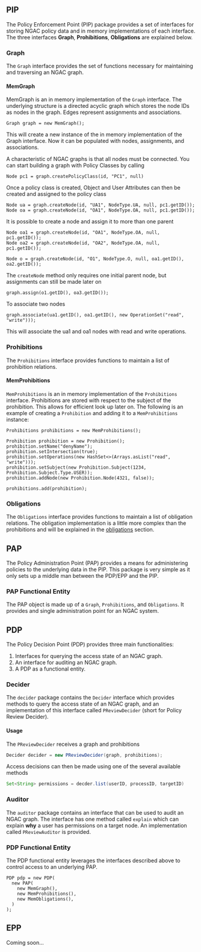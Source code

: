 ## PIP
The Policy Enforcement Point (PIP) package provides a set of interfaces for storing NGAC policy data and in memory implementations of each interface. The three interfaces **Graph**, **Prohibitions**, **Obligations** are explained below.

### Graph
The `Graph` interface provides the set of functions necessary for maintaining and traversing an NGAC graph.

#### MemGraph
MemGraph is an in memory implementation of the `Graph` interface. The underlying structure is a directed acyclic graph which stores the node IDs as nodes in the graph.  Edges represent assignments and associations.

```
Graph graph = new MemGraph();
```
This will create a new instance of the in memory implementation of the Graph interface. Now it can be populated with
nodes, assignments, and associations.

A characteristic of NGAC graphs is that all nodes must be connected.  You can start building a graph with Policy Classes by calling
```
Node pc1 = graph.createPolicyClass(id, "PC1", null)
```

Once a policy class is created, Object and User Attributes can then be created and assigned to the policy class
```
Node ua = graph.createNode(id, "UA1", NodeType.UA, null, pc1.getID());
Node oa = graph.createNode(id, "OA1", NodeType.OA, null, pc1.getID());
```

It is possible to create a node and assign it to more than one parent
```
Node oa1 = graph.createNode(id, "OA1", NodeType.OA, null, pc1.getID());
Node oa2 = graph.createNode(id, "OA2", NodeType.OA, null, pc1.getID());

Node o = graph.createNode(id, "O1", NodeType.O, null, oa1.getID(), oa2.getID());
```

The `createNode` method only requires one initial parent node, but assignments can still be made later on
```
graph.assign(o1.getID(), oa3.getID());
```

To associate two nodes
```
graph.associate(ua1.getID(), oa1.getID(), new OperationSet("read", "write")));
```
This will associate the ua1 and oa1 nodes with read and write operations.

### Prohibitions
The `Prohibitions` interface provides functions to maintain a list of prohibition relations.

#### MemProhibitions
`MemProhibitions` is an in memory implementation of the `Prohibitions` interface. Prohibitions are stored with respect to the subject of the prohibition.
 This allows for efficient look up later on. The following is an example of creating a `Prohibition` and adding it to a `MemProhibitions` instance:
```
Prohibitions prohibitions = new MemProhibitions();

Prohibition prohibition = new Prohibition();
prohibition.setName("denyName");
prohibition.setIntersection(true);
prohibition.setOperations(new HashSet<>(Arrays.asList("read", "write")));
prohibition.setSubject(new Prohibition.Subject(1234, Prohibition.Subject.Type.USER));
prohibition.addNode(new Prohibition.Node(4321, false));

prohibitions.add(prohibition);
```

### Obligations
The `Obligations` interface provides functions to maintain a list of obligation relations. The obligation implementation is a little more complex than the prohibitions and will be explained in the [obligations](/obligations) section.

## PAP
The Policy Administration Point (PAP) provides a means for administering policies to the underlying data in the PIP.  This package is very simple as it only sets up a middle man between the PDP/EPP and the PIP.

### PAP Functional Entity
The PAP object is made up of a `Graph`, `Prohibitions`, and `Obligations`. It provides and single administration point for an NGAC system.

## PDP
The Policy Decision Point (PDP) provides three main functionalities:

1. Interfaces for querying the access state of an NGAC graph.
2. An interface for auditing an NGAC graph.
3. A PDP as a functional entity.

### Decider
The `decider` package contains the `Decider` interface which provides methods to query the access state of an NGAC graph, and an implementation of this interface called `PReviewDecider` (short for Policy Review Decider).

#### Usage
The `PReviewDecider` receives a graph and prohibitions
```java
Decider decider = new PReviewDecider(graph, prohibitions);
```

Access decisions can then be made using one of the several available methods
```java
Set<String> permissions = decder.list(userID, processID, targetID)
```


### Auditor
The `auditor` package contains an interface that can be used to audit an NGAC graph. The interface has one method called `explain` which can explain **why** a user has permissions on a target node. An implementation called `PReviewAuditor` is provided.

### PDP Functional Entity
The PDP functional entity leverages the interfaces described above to control access to an underlying PAP.
```
PDP pdp = new PDP(
  new PAP(
    new MemGraph(),
    new MemProhibitions(),
    new MemObligations(),
  )
);
```

## EPP
Coming soon...
